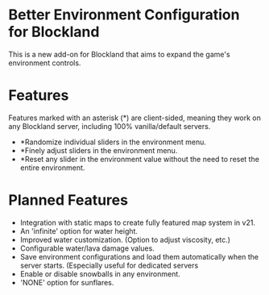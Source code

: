# Better Environment Configuration for Blockland
This is a new add-on for Blockland that aims to expand the game's environment controls.

# Features
Features marked with an asterisk (\*) are client-sided, meaning they work on any Blockland server, including 100% vanilla/default servers.
- \*Randomize individual sliders in the environment menu.
- \*Finely adjust sliders in the environment menu.
- \*Reset any slider in the environment value without the need to reset the entire environment.

# Planned Features
- Integration with static maps to create fully featured map system in v21.
- An 'infinite' option for water height.
- Improved water customization. (Option to adjust viscosity, etc.)
- Configurable water/lava damage values.
- Save environment configurations and load them automatically when the server starts. (Especially useful for dedicated servers
- Enable or disable snowballs in any environment.
- 'NONE' option for sunflares.
